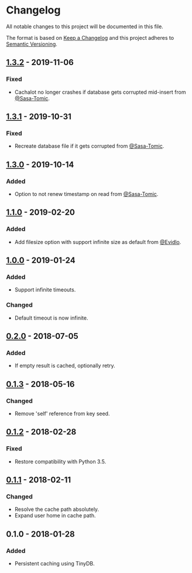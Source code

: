 # Changelog
All notable changes to this project will be documented in this file.

The format is based on [Keep a Changelog](http://keepachangelog.com/en/1.0.0/)
and this project adheres to [Semantic Versioning](http://semver.org/spec/v2.0.0.html).

## [1.3.2] - 2019-11-06
### Fixed
- Cachalot no longer crashes if database gets corrupted mid-insert from [@Sasa-Tomic](https://gitlab.com/sasa-tomic).

## [1.3.1] - 2019-10-31
### Fixed
- Recreate database file if it gets corrupted from [@Sasa-Tomic](https://gitlab.com/sasa-tomic).

## [1.3.0] - 2019-10-14
### Added
- Option to not renew timestamp on read from [@Sasa-Tomic](https://gitlab.com/sasa-tomic).

## [1.1.0] - 2019-02-20
### Added
- Add filesize option with support infinite size as default from [@Evidlo](https://gitlab.com/Evidlo).

## [1.0.0] - 2019-01-24
### Added
- Support infinite timeouts.

### Changed
- Default timeout is now infinite.

## [0.2.0] - 2018-07-05
### Added
- If empty result is cached, optionally retry.

## [0.1.3] - 2018-05-16
### Changed
- Remove 'self' reference from key seed.

## [0.1.2] - 2018-02-28
### Fixed
- Restore compatibility with Python 3.5.

## [0.1.1] - 2018-02-11
### Changed
- Resolve the cache path absolutely.
- Expand user home in cache path.

## 0.1.0 - 2018-01-28
### Added
- Persistent caching using TinyDB.

[0.1.1]: https://gitlab.com/radek-sprta/cachalot/compare/v0.1.0...v0.1.1
[0.1.2]: https://gitlab.com/radek-sprta/cachalot/compare/v0.1.1...v0.1.2
[0.1.3]: https://gitlab.com/radek-sprta/cachalot/compare/v0.1.2...v0.1.3
[0.2.0]: https://gitlab.com/radek-sprta/cachalot/compare/v0.1.3...v0.2.0
[1.0.0]: https://gitlab.com/radek-sprta/cachalot/compare/v0.2.0...v1.0.0
[1.1.0]: https://gitlab.com/radek-sprta/cachalot/compare/v1.0.0...v1.1.0
[1.3.0]: https://gitlab.com/radek-sprta/cachalot/compare/v1.1.0...v1.2.0
[1.3.1]: https://gitlab.com/radek-sprta/cachalot/compare/v1.2.0...v1.3.1
[1.3.2]: https://gitlab.com/radek-sprta/cachalot/compare/v1.3.1...v1.3.2
